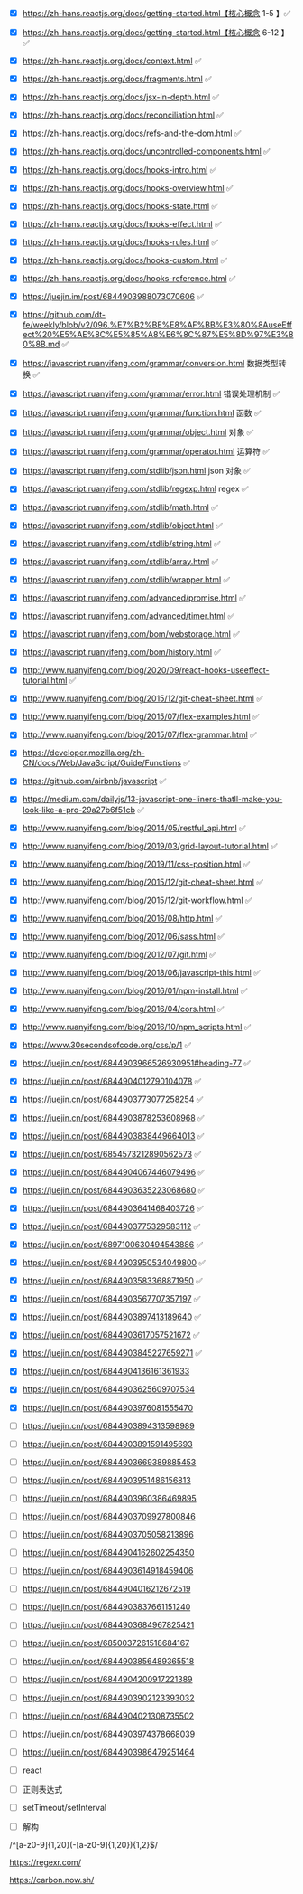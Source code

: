 - [x] https://zh-hans.reactjs.org/docs/getting-started.html【核心概念 1-5 】✅

- [x] https://zh-hans.reactjs.org/docs/getting-started.html【核心概念 6-12 】✅

- [x] https://zh-hans.reactjs.org/docs/context.html ✅

- [x] https://zh-hans.reactjs.org/docs/fragments.html ✅

- [x] https://zh-hans.reactjs.org/docs/jsx-in-depth.html ✅

- [x] https://zh-hans.reactjs.org/docs/reconciliation.html ✅

- [x] https://zh-hans.reactjs.org/docs/refs-and-the-dom.html ✅

- [x] https://zh-hans.reactjs.org/docs/uncontrolled-components.html ✅

- [x] https://zh-hans.reactjs.org/docs/hooks-intro.html ✅

- [x] https://zh-hans.reactjs.org/docs/hooks-overview.html ✅

- [x] https://zh-hans.reactjs.org/docs/hooks-state.html ✅

- [x] https://zh-hans.reactjs.org/docs/hooks-effect.html ✅

- [x] https://zh-hans.reactjs.org/docs/hooks-rules.html ✅

- [x] https://zh-hans.reactjs.org/docs/hooks-custom.html ✅

- [x] https://zh-hans.reactjs.org/docs/hooks-reference.html ✅

- [x] https://juejin.im/post/6844903988073070606 ✅

- [x] https://github.com/dt-fe/weekly/blob/v2/096.%E7%B2%BE%E8%AF%BB%E3%80%8AuseEffect%20%E5%AE%8C%E5%85%A8%E6%8C%87%E5%8D%97%E3%80%8B.md ✅

- [x] https://javascript.ruanyifeng.com/grammar/conversion.html 数据类型转换 ✅

- [x] https://javascript.ruanyifeng.com/grammar/error.html 错误处理机制 ✅

- [x] https://javascript.ruanyifeng.com/grammar/function.html 函数 ✅

- [x] https://javascript.ruanyifeng.com/grammar/object.html 对象 ✅

- [x] https://javascript.ruanyifeng.com/grammar/operator.html 运算符 ✅

- [x] https://javascript.ruanyifeng.com/stdlib/json.html json 对象 ✅

- [x] https://javascript.ruanyifeng.com/stdlib/regexp.html regex ✅

- [x] https://javascript.ruanyifeng.com/stdlib/math.html ✅

- [x] https://javascript.ruanyifeng.com/stdlib/object.html ✅

- [x] https://javascript.ruanyifeng.com/stdlib/string.html ✅

- [x] https://javascript.ruanyifeng.com/stdlib/array.html ✅

- [x] https://javascript.ruanyifeng.com/stdlib/wrapper.html ✅

- [x] https://javascript.ruanyifeng.com/advanced/promise.html ✅

- [x] https://javascript.ruanyifeng.com/advanced/timer.html ✅

- [x] https://javascript.ruanyifeng.com/bom/webstorage.html ✅

- [x] https://javascript.ruanyifeng.com/bom/history.html ✅

- [x] http://www.ruanyifeng.com/blog/2020/09/react-hooks-useeffect-tutorial.html ✅

- [x] http://www.ruanyifeng.com/blog/2015/12/git-cheat-sheet.html ✅

- [x] http://www.ruanyifeng.com/blog/2015/07/flex-examples.html ✅

- [x] http://www.ruanyifeng.com/blog/2015/07/flex-grammar.html ✅

- [x] https://developer.mozilla.org/zh-CN/docs/Web/JavaScript/Guide/Functions ✅

- [x] https://github.com/airbnb/javascript ✅

- [x] https://medium.com/dailyjs/13-javascript-one-liners-thatll-make-you-look-like-a-pro-29a27b6f51cb ✅

- [x] http://www.ruanyifeng.com/blog/2014/05/restful_api.html ✅

- [x] http://www.ruanyifeng.com/blog/2019/03/grid-layout-tutorial.html ✅

- [x] http://www.ruanyifeng.com/blog/2019/11/css-position.html ✅

- [x] http://www.ruanyifeng.com/blog/2015/12/git-cheat-sheet.html ✅

- [x] http://www.ruanyifeng.com/blog/2015/12/git-workflow.html ✅

- [x] http://www.ruanyifeng.com/blog/2016/08/http.html ✅

- [x] http://www.ruanyifeng.com/blog/2012/06/sass.html ✅

- [x] http://www.ruanyifeng.com/blog/2012/07/git.html ✅

- [x] http://www.ruanyifeng.com/blog/2018/06/javascript-this.html ✅

- [x] http://www.ruanyifeng.com/blog/2016/01/npm-install.html ✅

- [x] http://www.ruanyifeng.com/blog/2016/04/cors.html ✅

- [x] http://www.ruanyifeng.com/blog/2016/10/npm_scripts.html ✅

- [x] https://www.30secondsofcode.org/css/p/1 ✅

- [x] https://juejin.cn/post/6844903966526930951#heading-77 ✅

- [x] https://juejin.cn/post/6844904012790104078 ✅

- [x] https://juejin.cn/post/6844903773077258254 ✅

- [x] https://juejin.cn/post/6844903878253608968 ✅

- [x] https://juejin.cn/post/6844903838449664013 ✅

- [x] https://juejin.cn/post/6854573212890562573 ✅

- [x] https://juejin.cn/post/6844904067446079496 ✅

- [x] https://juejin.cn/post/6844903635223068680 ✅

- [x] https://juejin.cn/post/6844903641468403726 ✅

- [x] https://juejin.cn/post/6844903775329583112 ✅

- [x] https://juejin.cn/post/6897100630494543886 ✅

- [x] https://juejin.cn/post/6844903950534049800 ✅

- [x] https://juejin.cn/post/6844903583368871950 ✅

- [x] https://juejin.cn/post/6844903567707357197 ✅

- [x] https://juejin.cn/post/6844903897413189640 ✅

- [x] https://juejin.cn/post/6844903617057521672 ✅

- [x] https://juejin.cn/post/6844903845227659271 ✅

- [x] https://juejin.cn/post/6844904136161361933

- [x] https://juejin.cn/post/6844903625609707534

- [x] https://juejin.cn/post/6844903976081555470

- [ ] https://juejin.cn/post/6844903894313598989

- [ ] https://juejin.cn/post/6844903891591495693

- [ ] https://juejin.cn/post/6844903669389885453

- [ ] https://juejin.cn/post/6844903951486156813
- [ ] https://juejin.cn/post/6844903960386469895
- [ ] https://juejin.cn/post/6844903709927800846
- [ ] https://juejin.cn/post/6844903705058213896
- [ ] https://juejin.cn/post/6844904162602254350
- [ ] https://juejin.cn/post/6844903614918459406
- [ ] https://juejin.cn/post/6844904016212672519
- [ ] https://juejin.cn/post/6844903837661151240
- [ ] https://juejin.cn/post/6844903684967825421
- [ ] https://juejin.cn/post/6850037261518684167
- [ ] https://juejin.cn/post/6844903856489365518
- [ ] https://juejin.cn/post/6844904200917221389
- [ ] https://juejin.cn/post/6844903902123393032
- [ ] https://juejin.cn/post/6844904021308735502
- [ ] https://juejin.cn/post/6844903974378668039
- [ ] https://juejin.cn/post/6844903986479251464

- [ ] react
- [ ] 正则表达式
- [ ] setTimeout/setInterval
- [ ] 解构

/^[a-z0-9]{1,20}(-[a-z0-9]{1,20}){1,2}$/

https://regexr.com/

https://carbon.now.sh/
